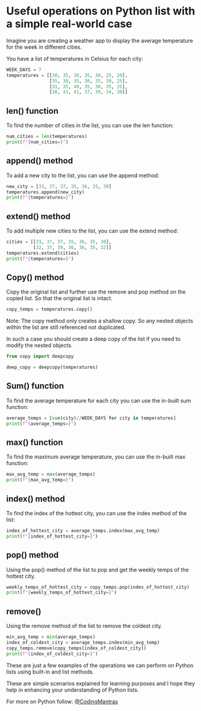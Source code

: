 # Useful operations on Python list with a simple real-world case

Imagine you are creating a weather app to display the average temperature for the week in different cities.

You have a list of temperatures in Celsius for each city:

```python
WEEK_DAYS = 7
temperatures = [[30, 35, 30, 35, 30, 25, 20],
                [35, 30, 35, 30, 35, 30, 25],
                [31, 35, 40, 35, 30, 35, 31],
                [38, 43, 41, 37, 39, 34, 30]]
```

## len() function

To find the number of cities in the list, you can use the len function:

```python
num_cities = len(temperatures)
print(f"{num_cities=}")
```

## append() method

To add a new city to the list, you can use the append method:

```python
new_city = [33, 37, 37, 35, 36, 35, 30]
temperatures.append(new_city)
print(f"{temperatures=}")
```

## extend() method

To add multiple new cities to the list, you can use the extend method:

```python
cities = [[33, 37, 37, 35, 36, 35, 30],
          [32, 37, 39, 36, 36, 35, 32]]
temperatures.extend(cities)
print(f"{temperatures=}")
```

## Copy() method

Copy the original list and further use the remove and pop method on the copied list. So that the original list is intact.

```python
copy_temps = temperatures.copy()
```

Note: The copy method only creates a shallow copy. So any nested objects within the list are still referenced not duplicated.

In such a case you should create a deep copy of the list if you need to modify the nested objects.

```python
from copy import deepcopy

deep_copy = deepcopy(temperatures)
```

## Sum() function

To find the average temperature for each city you can use the in-built sum function:

```python
average_temps = [sum(city)//WEEK_DAYS for city in temperatures]
print(f"{average_temps=}")
```

## max() function

To find the maximum average temperature, you can use the in-built max function:

```python
max_avg_temp = max(average_temps)
print(f"{max_avg_temp=}")
```

## index() method

To find the index of the hottest city, you can use the index method of the list:

```python
index_of_hottest_city = average_temps.index(max_avg_temp)
print(f"{index_of_hottest_city=}")
```

## pop() method

Using the pop() method of the list to pop and get the weekly temps of the hottest city.

```python
weekly_temps_of_hottest_city = copy_temps.pop(index_of_hottest_city)
print(f"{weekly_temps_of_hottest_city=}")
```

## remove()

Using the remove method of the list to remove the coldest city.

```python
min_avg_temp = min(average_temps)
index_of_coldest_city = average_temps.index(min_avg_temp)
copy_temps.remove(copy_temps[index_of_coldest_city])
print(f"{index_of_coldest_city=}")
```

These are just a few examples of the operations we can perform on Python lists using built-in and list methods.

These are simple scenarios explained for learning purposes and I hope they help in enhancing your understanding of Python lists.

For more on Python follow: [@CodingMantras](https://twitter.com/CodingMantras)
